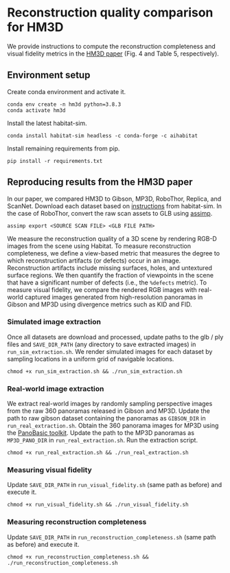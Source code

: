 # Reconstruction quality comparison for HM3D
We provide instructions to compute the reconstruction completeness and visual fidelity metrics in the [HM3D paper](https://openreview.net/pdf?id=-v4OuqNs5P) (Fig. 4 and Table 5, respectively).

## Environment setup
Create conda environment and activate it.
```
conda env create -n hm3d python=3.8.3
conda activate hm3d
```

Install the latest habitat-sim.
```
conda install habitat-sim headless -c conda-forge -c aihabitat
```

Install remaining requirements from pip.
```
pip install -r requirements.txt
```

## Reproducing results from the HM3D paper
In our paper, we compared HM3D to Gibson, MP3D, RoboThor, Replica, and ScanNet. Download each dataset based on [instructions](https://github.com/facebookresearch/habitat-sim/blob/master/DATASETS.md) from habitat-sim. In the case of RoboThor, convert the raw scan assets to GLB using [assimp](https://github.com/assimp/assimp).

```
assimp export <SOURCE SCAN FILE> <GLB FILE PATH>
```
We measure the reconstruction quality of a 3D scene by rendering RGB-D images from the scene using Habitat.
To measure reconstruction completeness, we define a view-based metric that measures the degree to which reconstruction artifacts (or defects) occur in an image. Reconstruction artifacts include missing surfaces, holes, and untextured surface regions. We then quantify the fraction of viewpoints in the scene that have a significant number of defects (i.e., the `%defects` metric).
To measure visual fidelity, we compare the rendered RGB images with real-world captured images generated from high-resolution panoramas in Gibson and MP3D using divergence metrics such as KID and FID.

### Simulated image extraction
Once all datasets are download and processed, update paths to the glb / ply files and `SAVE_DIR_PATH` (any directory to save extracted images) in `run_sim_extraction.sh`. We render simulated images for each dataset by sampling locations in a uniform grid of navigable locations.

```
chmod +x run_sim_extraction.sh && ./run_sim_extraction.sh
```

### Real-world image extraction
We extract real-world images by randomly sampling perspective images from the raw 360 panoramas released in Gibson and MP3D.  Update the path to raw gibson dataset containing the panoramas as `GIBSON_DIR` in `run_real_extraction.sh`. Obtain the 360 panorama images for MP3D using the [PanoBasic toolkit](https://github.com/yindaz/PanoBasic/blob/master/demo_matterport.m). Update the path to the MP3D panoramas as `MP3D_PANO_DIR` in `run_real_extraction.sh`. Run the extraction script.

```
chmod +x run_real_extraction.sh && ./run_real_extraction.sh
```

### Measuring visual fidelity
Update `SAVE_DIR_PATH` in `run_visual_fidelity.sh` (same path as before) and execute it.
```
chmod +x run_visual_fidelity.sh && ./run_visual_fidelity.sh
```

### Measuring reconstruction completeness
Update `SAVE_DIR_PATH` in `run_reconstruction_completeness.sh` (same path as before) and execute it.
```
chmod +x run_reconstruction_completeness.sh && ./run_reconstruction_completeness.sh
```
